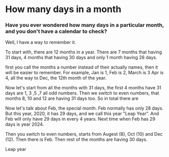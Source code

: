 # How many days in a month

### Have you ever wondered how many days in a particular month, and you don't have a calendar to check?

Well, I have a way to remember it.

To start with, there are 12 months in a year. There are 7 months that having 31 days, 4 months that having 30 days and only 1 month having 28 days.

first you call the months a number instead of their actually names, then it will be easier to remember. For example, Jan is 1, Feb is 2, March is 3 Apr is 4, all the way to Dec, the 12th month of the year.

Now let's start from all the months with 31 days, the first 4 months have 31 days are 1, 3 ,5 ,7 all odd numbers. Then we switch to even numbers, that months 8, 10 and 12 are having 31 days too. So in total there are 

Now let's talk about Feb, the special month. Feb normally has only 28 days. But this year, 2020, it has 29 days, and we call this year "Leap Year". And Feb will only have 29 days in every 4 years. Next time when Feb has 29 days is year 2024.

Then you switch to even numbers, starts from Augest (8), Oct (10) and Dec (12). Then there is Feb. Then rest of the months are having 30 days.

Leap year


